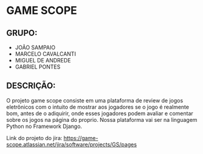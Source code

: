# GAME SCOPE

## GRUPO:
* JOÃO SAMPAIO
* MARCELO CAVALCANTI
* MIGUEL DE ANDREDE
* GABRIEL PONTES

## DESCRIÇÃO:

O projeto game scope consiste em uma plataforma de review de jogos eletrônicos com o intuito de mostrar aos jogadores se o jogo é realmente bom, antes de o adiquirir, onde esses jogadores podem avaliar e comentar sobre os jogos na página do proprio. Nossa plataforma vai ser na linguagem Python no Framework Django.

Link do projeto do jira: https://game-scope.atlassian.net/jira/software/projects/GS/pages
